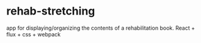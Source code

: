 # rehab-stretching
app for displaying/organizing the contents of a rehabilitation book. React + flux + css + webpack
